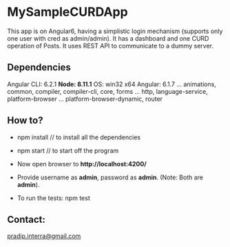 # MySampleCURDApp

This app is on Angular6, having a simplistic login mechanism (supports only one user with cred as admin/admin). It has a dashboard and one CURD operation of Posts. It uses REST API to communicate to a dummy server. 

## Dependencies

Angular CLI: 6.2.1
<b>Node: 8.11.1</b>
OS: win32 x64
Angular: 6.1.7
... animations, common, compiler, compiler-cli, core, forms
... http, language-service, platform-browser
... platform-browser-dynamic, router

## How to?
* npm install // to install all the dependencies

* npm start   // to start off the program

* Now open browser to <b>http://localhost:4200/</b>

* Provide username as <b>admin</b>, password as <b>admin</b>. (Note: Both are <b>admin</b>).

* To run the tests: npm test

## Contact: 
pradip.interra@gmail.com

